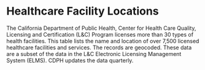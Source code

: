 # Healthcare Facility Locations

The California Department of Public Health, Center for Health Care Quality, Licensing and Certification (L&C) Program licenses more than 30 types of health facilities. This table lists the name and location of over 7,500 licensed healthcare facilities and services. The records are geocoded. These data are a subset of the data in the L&C Electronic Licensing Management System (ELMS). CDPH updates the data quarterly.